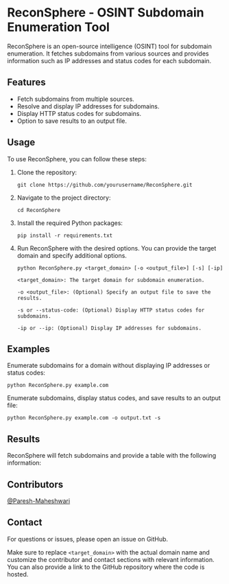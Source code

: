 
# ReconSphere - OSINT Subdomain Enumeration Tool

ReconSphere is an open-source intelligence (OSINT) tool for subdomain enumeration. It fetches subdomains from various sources and provides information such as IP addresses and status codes for each subdomain.

## Features

- Fetch subdomains from multiple sources.
- Resolve and display IP addresses for subdomains.
- Display HTTP status codes for subdomains.
- Option to save results to an output file.

## Usage

To use ReconSphere, you can follow these steps:

1. Clone the repository:

   ```
   git clone https://github.com/yourusername/ReconSphere.git
   ```
2. Navigate to the project directory:

    ```
    cd ReconSphere
    ```
3. Install the required Python packages:

    ```    
    pip install -r requirements.txt
    ```

4. Run ReconSphere with the desired options. You can provide the target domain and specify additional options.

    ``` 
    python ReconSphere.py <target_domain> [-o <output_file>] [-s] [-ip]

    <target_domain>: The target domain for subdomain enumeration.
    
    -o <output_file>: (Optional) Specify an output file to save the results.
    
    -s or --status-code: (Optional) Display HTTP status codes for subdomains.
    
    -ip or --ip: (Optional) Display IP addresses for subdomains.
    ```
## Examples
Enumerate subdomains for a domain without displaying IP addresses or status codes:


```
python ReconSphere.py example.com
```
Enumerate subdomains, display status codes, and save results to an output file:

```
python ReconSphere.py example.com -o output.txt -s
```

## Results
ReconSphere will fetch subdomains and provide a table with the following information:






## Contributors
 [@Paresh-Maheshwari](https://www.github.com/Paresh-Maheshwari)


## Contact
For questions or issues, please open an issue on GitHub.


Make sure to replace `<target_domain>` with the actual domain name and customize the contributor and contact sections with relevant information. You can also provide a link to the GitHub repository where the code is hosted.
